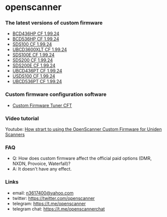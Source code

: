 # openscanner

### The latest versions of custom firmware
- [BCD436HP CF 1.99.24](https://github.com/x27/openscanner/tree/main/uniden/bcd436hp/fw/mod)
- [BCD536HP CF 1.99.24](https://github.com/x27/openscanner/tree/main/uniden/bcd536hp/fw/mod)
- [SDS100 CF 1.99.24](https://github.com/x27/openscanner/tree/main/uniden/sds100/fw/mod)
- [UBCD3600XLT CF 1.99.24](https://github.com/x27/openscanner/tree/main/uniden/ubcd3600xlt/mod)
- [SDS100E CF 1.99.24](https://github.com/x27/openscanner/tree/main/uniden/sds100e/mod)
- [SDS200 CF 1.99.24](https://github.com/x27/openscanner/tree/main/uniden/sds200/mod)
- [SDS200E CF 1.99.24](https://github.com/x27/openscanner/tree/main/uniden/sds200e/mod)
- [UBCD436PT CF 1.99.24](https://github.com/x27/openscanner/tree/main/uniden/ubcd436pt/mod)
- [USDS100 CF 1.99.24](https://github.com/x27/openscanner/tree/main/uniden/usds100/mod)
- [UBCD536PT CF 1.99.24](https://github.com/x27/openscanner/tree/main/uniden/ubcd536pt/mod)

### Custom firmware configuration software
- [Custom Firmware Tuner CFT](https://github.com/x27/CFT)

### Video tutorial

Youtube: [How strart to using the OpenScanner Custom Firmware for Uniden Scanners](https://www.youtube.com/watch?v=alfvpBevngc)

### FAQ

* Q: How does custom firmware affect the official paid options (DMR, NXDN, Provoice, Waterfall)?
* A: It doesn't have any effect.


### Links

- email: n3617400@yahoo.com
- twitter:  https://twitter.com/openscanner
- telegram: https://t.me/openscanner
- telegram chat: https://t.me/openscannerchat
